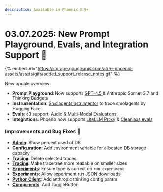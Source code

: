 ```yaml
---
description: Available in Phoenix 8.9+
---
```


# 03.07.2025: New Prompt Playground, Evals, and Integration Support 🦾

{% embed url="https://storage.googleapis.com/arize-phoenix-assets/assets/gifs/added_support_release_notes.gif" %}

New update overview:

* **Prompt Playground**: Now supports [GPT-4.5 ](https://github.com/Arize-ai/phoenix/issues/6629)& Anthropic Sonnet 3.7 and Thinking Budgets
* **Instrumentation**: [SmolagentsInstrumentor](broken-reference) to trace smolagents by Hugging Face
* **Evals**: o3 support, Audio & Multi-Modal Evaluations
* **Integrations**: Phoenix now supports [LiteLLM Proxy](broken-reference) & [Cleanlabs evals](https://app.gitbook.com/s/ShR775Rt7OzHRfy5j2Ks/integrations/cleanlab)

### Improvements and Bug Fixes 🐛

* [**Admin**](https://github.com/Arize-ai/phoenix/issues/6722)**:** Show percent used of DB
* [**Configuration**](https://github.com/Arize-ai/phoenix/issues/6664): Add environment variable for allocated DB storage capacity
* [**Tracing**](https://github.com/Arize-ai/phoenix/pull/6681): Delete selected traces
* [**Tracing**](https://github.com/Arize-ai/phoenix/pull/6665): Make trace tree more readable on smaller sizes
* [**Experiments**](https://github.com/Arize-ai/phoenix/pull/6708): Ensure type is correct on `run_experiment`
* [**Experiments**](https://github.com/Arize-ai/phoenix/pull/6642): Allow experiment run JSON downloads
* [**Python Client**](https://github.com/Arize-ai/phoenix/issues/6659): Add anthropic thinking config param
* [**Components**](https://github.com/Arize-ai/phoenix/pull/6679): Add ToggleButton
